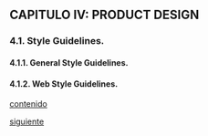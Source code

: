 ## CAPITULO IV: PRODUCT DESIGN

### 4.1. Style Guidelines.
#### 4.1.1. General Style Guidelines.
#### 4.1.2. Web Style Guidelines.
[contenido](../contenido.md)

[siguiente](./4.2-information-arquitecture.md)